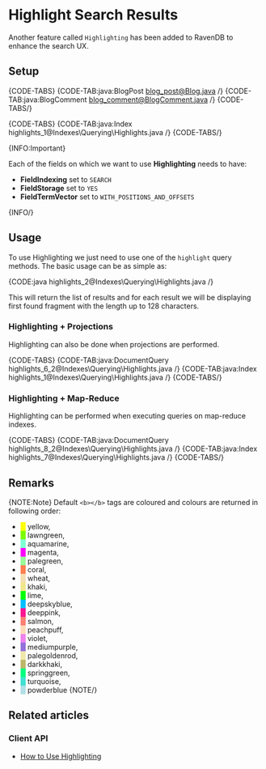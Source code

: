# Highlight Search Results

Another feature called `Highlighting` has been added to RavenDB to enhance the search UX.

## Setup

{CODE-TABS}
{CODE-TAB:java:BlogPost blog_post@Blog.java /}
{CODE-TAB:java:BlogComment blog_comment@BlogComment.java /}
{CODE-TABS/}

{CODE-TABS}
{CODE-TAB:java:Index highlights_1@Indexes\Querying\Highlights.java /}
{CODE-TABS/}

{INFO:Important}

Each of the fields on which we want to use **Highlighting** needs to have:

- **FieldIndexing** set to `SEARCH`
- **FieldStorage** set to `YES`
- **FieldTermVector** set to `WITH_POSITIONS_AND_OFFSETS`

{INFO/}

## Usage

To use Highlighting we just need to use one of the `highlight` query methods. The basic usage can be as simple as:   

{CODE:java highlights_2@Indexes\Querying\Highlights.java /}

This will return the list of results and for each result we will be displaying first found fragment with the length up to 128 characters.

### Highlighting + Projections

Highlighting can also be done when projections are performed.

{CODE-TABS}
{CODE-TAB:java:DocumentQuery highlights_6_2@Indexes\Querying\Highlights.java /}
{CODE-TAB:java:Index highlights_1@Indexes\Querying\Highlights.java /}
{CODE-TABS/}

### Highlighting + Map-Reduce

Highlighting can be performed when executing queries on map-reduce indexes.

{CODE-TABS}
{CODE-TAB:java:DocumentQuery highlights_8_2@Indexes\Querying\Highlights.java /}
{CODE-TAB:java:Index highlights_7@Indexes\Querying\Highlights.java /}
{CODE-TABS/}

## Remarks

{NOTE:Note}
Default `<b></b>` tags are coloured and colours are returned in following order:

- <span style="border-left: 10px solid yellow">&nbsp;</span>yellow,
- <span style="border-left: 10px solid lawngreen">&nbsp;</span>lawngreen,
- <span style="border-left: 10px solid aquamarine">&nbsp;</span>aquamarine,
- <span style="border-left: 10px solid magenta">&nbsp;</span>magenta,
- <span style="border-left: 10px solid palegreen">&nbsp;</span>palegreen,
- <span style="border-left: 10px solid coral">&nbsp;</span>coral,
- <span style="border-left: 10px solid wheat">&nbsp;</span>wheat,
- <span style="border-left: 10px solid khaki">&nbsp;</span>khaki,
- <span style="border-left: 10px solid lime">&nbsp;</span>lime,
- <span style="border-left: 10px solid deepskyblue">&nbsp;</span>deepskyblue,
- <span style="border-left: 10px solid deeppink">&nbsp;</span>deeppink,
- <span style="border-left: 10px solid salmon">&nbsp;</span>salmon,
- <span style="border-left: 10px solid peachpuff">&nbsp;</span>peachpuff,
- <span style="border-left: 10px solid violet">&nbsp;</span>violet,
- <span style="border-left: 10px solid mediumpurple">&nbsp;</span>mediumpurple,
- <span style="border-left: 10px solid palegoldenrod">&nbsp;</span>palegoldenrod,
- <span style="border-left: 10px solid darkkhaki">&nbsp;</span>darkkhaki,
- <span style="border-left: 10px solid springgreen">&nbsp;</span>springgreen,
- <span style="border-left: 10px solid turquoise">&nbsp;</span>turquoise,
- <span style="border-left: 10px solid powderblue">&nbsp;</span>powderblue
{NOTE/}

## Related articles

### Client API

- [How to Use Highlighting](../../client-api/session/querying/text-search/highlight-query-results)
